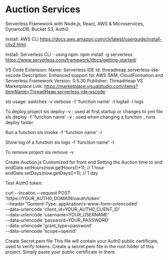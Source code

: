 # Auction Services
 Serverless Framework with Node.js, React, AWS & Microservices, DynamoDB, Bucket S3, Auth0

Install: AWS CLI
 https://docs.aws.amazon.com/cli/latest/userguide/install-cliv2.html

Install: Serverless CLI - using npm: npm install -g serverless
 https://www.serverless.com/framework/docs/getting-started/

VS Code Extension:
Name: Serverless IDE
Id: threadheap.serverless-ide-vscode
Description: Enhanced support for AWS SAM, CloudFormation and Serverless Framework
Version: 0.5.30
Publisher: ThreadHeap
VS Marketplace Link: https://marketplace.visualstudio.com/items?itemName=ThreadHeap.serverless-ide-vscode

sls usage:
switches
-v verbose
-f 'function name'
-t logtail
-l logs

To deploy project
sls deploy -v   : used at first startup or changes to yml file
sls deploy -f 'function name' -v : used when changing a function , runs deploy faster.

Run a function
sls invoke -f 'function name' -l

Show log of a function
sls logs -f 'function name' -t

To remove project 
sls remove -v

Create Auction.js
    Customized for front end 
    Setting the Auction time to end
        endDate.setHours(now.getHours()+1); // 1 hour
        endDate.setDays(now.getDays()+1);   // 1 day 

Test Auth0 token:

curl --location --request POST 'https://YOUR_AUTH0_DOMAIN/oauth/token' \
--header 'Content-Type: application/x-www-form-urlencoded' \
--data-urlencode 'client_id=YOUR_AUTH0_CLIENT_ID' \
--data-urlencode 'username=YOUR_USERNAME' \
--data-urlencode 'password=YOUR_PASSWORD' \
--data-urlencode 'grant_type=password' \
--data-urlencode 'scope=openid'


Create Secret.pem file
This file will contain your Auth0 public certificate, used to verify tokens.
Create a secret.pem file in the root folder of this project. Simply paste your public certificate in there.